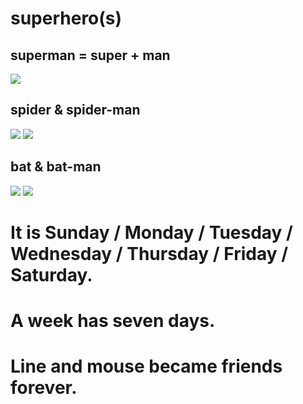 # superhero(s)
## superman = super + man
![](https://i.ytimg.com/vi/X5xvlXV9crE/maxresdefault.jpg)

## spider & spider-man
![](https://images-na.ssl-images-amazon.com/images/I/81yJvuzSkSL._AC_SX425_.jpg) ![](https://vignette.wikia.nocookie.net/thedailybugle/images/2/2b/Ultimate_Spider_Man_Render.png/revision/latest/scale-to-width-down/340?cb=20160319202253)

## bat & bat-man
![](https://image.shutterstock.com/image-vector/happy-bat-cartoon-isolated-on-260nw-473432851.jpg) ![](https://i.pinimg.com/originals/e0/b9/ce/e0b9ce376aabc09d3e871185c0d77705.png)

# It is Sunday / Monday / Tuesday / Wednesday / Thursday / Friday / Saturday.

# A week has seven days.

# Line and mouse became friends forever.
